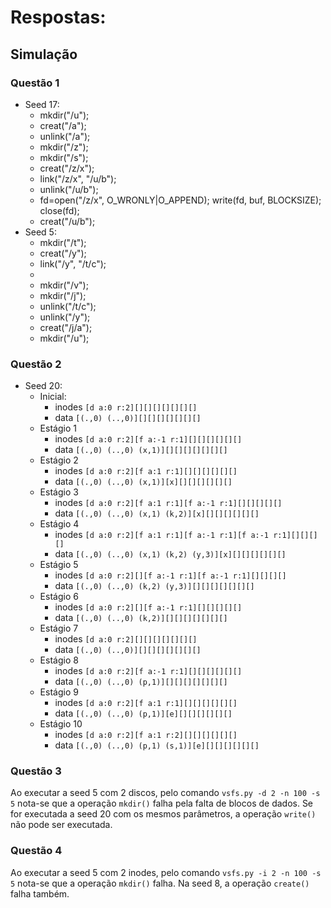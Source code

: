 # Respostas:

## Simulação  

### Questão 1
- Seed 17:
    - mkdir("/u");
    - creat("/a");
    - unlink("/a");
    - mkdir("/z");
    - mkdir("/s");
    - creat("/z/x");
    - link("/z/x", "/u/b");
    - unlink("/u/b");
    - fd=open("/z/x", O_WRONLY|O_APPEND); write(fd, buf, BLOCKSIZE); close(fd);
    - creat("/u/b");
- Seed 5:
    - mkdir("/t");
    - creat("/y");
    - link("/y", "/t/c");
    - 
    - mkdir("/v");
    - mkdir("/j");
    - unlink("/t/c");
    - unlink("/y");
    - creat("/j/a");
    - mkdir("/u");

### Questão 2
- Seed 20:
    - Inicial:
        - inodes       `[d a:0 r:2][][][][][][][]`
        - data         `[(.,0) (..,0)][][][][][][][]`  
    - Estágio 1
        - inodes       `[d a:0 r:2][f a:-1 r:1][][][][][][]`
        - data         `[(.,0) (..,0) (x,1)][][][][][][][]`
    - Estágio 2
        - inodes       `[d a:0 r:2][f a:1 r:1][][][][][][]`
        - data         `[(.,0) (..,0) (x,1)][x][][][][][][]`
    - Estágio 3
        - inodes       `[d a:0 r:2][f a:1 r:1][f a:-1 r:1][][][][][]`
        - data         `[(.,0) (..,0) (x,1) (k,2)][x][][][][][][]`
    - Estágio 4
        - inodes       `[d a:0 r:2][f a:1 r:1][f a:-1 r:1][f a:-1 r:1][][][][]`
        - data         `[(.,0) (..,0) (x,1) (k,2) (y,3)][x][][][][][][]`
    - Estágio 5
        - inodes       `[d a:0 r:2][][f a:-1 r:1][f a:-1 r:1][][][][]`
        - data         `[(.,0) (..,0) (k,2) (y,3)][][][][][][][]`
    - Estágio 6
        - inodes       `[d a:0 r:2][][f a:-1 r:1][][][][][]`
        - data         `[(.,0) (..,0) (k,2)][][][][][][][]`
    - Estágio 7
        - inodes       `[d a:0 r:2][][][][][][][]`
        - data         `[(.,0) (..,0)][][][][][][][]`
    - Estágio 8
        - inodes       `[d a:0 r:2][f a:-1 r:1][][][][][][]`
        - data         `[(.,0) (..,0) (p,1)][][][][][][][]`
    - Estágio 9
        - inodes       `[d a:0 r:2][f a:1 r:1][][][][][][]`
        - data         `[(.,0) (..,0) (p,1)][e][][][][][][]`
    - Estágio 10
        - inodes       `[d a:0 r:2][f a:1 r:2][][][][][][]`
        - data         `[(.,0) (..,0) (p,1) (s,1)][e][][][][][][]`

### Questão 3
Ao executar a seed 5 com 2 discos, pelo comando `vsfs.py -d 2 -n 100 -s 5` nota-se que a operação `mkdir()` falha pela falta de blocos de dados. Se for executada a seed 20 com os mesmos parâmetros, a operação `write()` não pode ser executada.

### Questão 4
Ao executar a seed 5 com 2 inodes, pelo comando `vsfs.py -i 2 -n 100 -s 5` nota-se que a operação `mkdir()` falha. Na seed 8, a operação `create()` falha também.